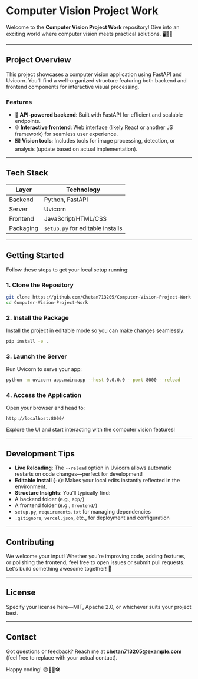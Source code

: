 #  Computer Vision Project Work

Welcome to the **Computer Vision Project Work** repository! Dive into an exciting world where computer vision meets practical solutions. 🖥️🤖✨

---

##  Project Overview

This project showcases a computer vision application using FastAPI and Uvicorn. You'll find a well-organized structure featuring both backend and frontend components for interactive visual processing.

###  Features

- 🧠 **API-powered backend**: Built with FastAPI for efficient and scalable endpoints.
- 🌐 **Interactive frontend**: Web interface (likely React or another JS framework) for seamless user experience.
- 🖼️ **Vision tools**: Includes tools for image processing, detection, or analysis (update based on actual implementation).

---

##  Tech Stack

| Layer         | Technology       |
|---------------|------------------|
| Backend       | Python, FastAPI  |
| Server        | Uvicorn          |
| Frontend      | JavaScript/HTML/CSS |
| Packaging     | `setup.py` for editable installs |

---

##  Getting Started

Follow these steps to get your local setup running:

### 1. Clone the Repository

```bash
git clone https://github.com/Chetan713205/Computer-Vision-Project-Work.git
cd Computer-Vision-Project-Work
````

### 2. Install the Package

Install the project in editable mode so you can make changes seamlessly:

```bash
pip install -e .
```

### 3. Launch the Server

Run Uvicorn to serve your app:

```bash
python -m uvicorn app.main:app --host 0.0.0.0 --port 8000 --reload
```

### 4. Access the Application

Open your browser and head to:

```text
http://localhost:8000/
```

Explore the UI and start interacting with the computer vision features!

---

## Development Tips

* **Live Reloading**: The `--reload` option in Uvicorn allows automatic restarts on code changes—perfect for development!
* **Editable Install (`-e`)**: Makes your local edits instantly reflected in the environment.
* **Structure Insights**: You’ll typically find:
* A backend folder (e.g., `app/`)
* A frontend folder (e.g., `frontend/`)
* `setup.py`, `requirements.txt` for managing dependencies
* `.gitignore`, `vercel.json`, etc., for deployment and configuration

---

## Contributing

We welcome your input! Whether you’re improving code, adding features, or polishing the frontend, feel free to open issues or submit pull requests. Let's build something awesome together! 🌟

---

## License

Specify your license here—MIT, Apache 2.0, or whichever suits your project best.

---

## Contact

Got questions or feedback? Reach me at **[chetan713205@example.com](mailto:chetan713205@example.com)** (feel free to replace with your actual contact).

Happy coding! 😄👨‍💻🛠️

```:0]{index=0}
```
